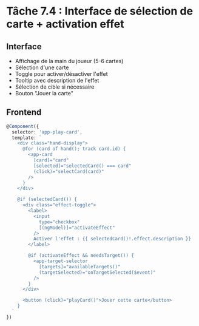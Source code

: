 # Tâche 7.4 : Interface de sélection de carte + activation effet

## Interface
- Affichage de la main du joueur (5-6 cartes)
- Sélection d'une carte
- Toggle pour activer/désactiver l'effet
- Tooltip avec description de l'effet
- Sélection de cible si nécessaire
- Bouton "Jouer la carte"

## Frontend
```typescript
@Component({
  selector: 'app-play-card',
  template: `
    <div class="hand-display">
      @for (card of hand(); track card.id) {
        <app-card
          [card]="card"
          [selected]="selectedCard() === card"
          (click)="selectCard(card)"
        />
      }
    </div>

    @if (selectedCard()) {
      <div class="effect-toggle">
        <label>
          <input
            type="checkbox"
            [(ngModel)]="activateEffect"
          />
          Activer l'effet : {{ selectedCard()!.effect.description }}
        </label>

        @if (activateEffect && needsTarget()) {
          <app-target-selector
            [targets]="availableTargets()"
            (targetSelected)="onTargetSelected($event)"
          />
        }
      </div>

      <button (click)="playCard()">Jouer cette carte</button>
    }
  `
})
```
